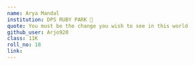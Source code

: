 ```yaml
---
name: Arya Mandal
institution: DPS RUBY PARK 🚩 
quote: You must be the change you wish to see in this world
github_user: Arjo920
class: 11K
roll_no: 18
link: 
---
```

